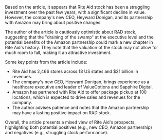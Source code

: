 Based on the article, it appears that Rite Aid stock has been a struggling investment over the past few years, with a significant decline in value. However, the company's new CEO, Heyward Donigan, and its partnership with Amazon may bring about positive changes.

The author of the article is cautiously optimistic about RAD stock, suggesting that the "draining of the swamp" at the executive level and the potential benefits of the Amazon partnership could mark a new chapter in Rite Aid's history. They note that the valuation of the stock may not allow for much room to fall, making it an attractive investment.

Some key points from the article include:

* Rite Aid has 2,466 stores across 18 US states and $21 billion in revenues.
* The company's new CEO, Heyward Donigan, brings experience as a healthcare executive and leader of ValueOptions and Sapphire Digital.
* Amazon has partnered with Rite Aid to offer package pickup at 100 locations, which is expected to drive sales and revenues for the company.
* The author advises patience and notes that the Amazon partnership may have a lasting positive impact on RAD stock.

Overall, the article presents a mixed view of Rite Aid's prospects, highlighting both potential positives (e.g., new CEO, Amazon partnership) and negatives (e.g., struggling stock performance).
